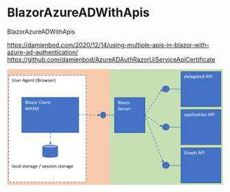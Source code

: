 # BlazorAzureADWithApis
BlazorAzureADWithApis

https://damienbod.com/2020/12/14/using-multiple-apis-in-blazor-with-azure-ad-authentication/
https://github.com/damienbod/AzureADAuthRazorUiServiceApiCertificate

![Multipleapisblazor Aad 01](multipleapisblazor_aad_01.png)